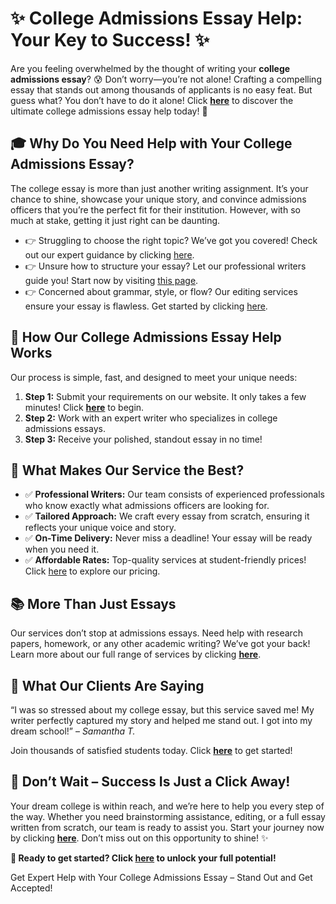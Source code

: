 <h1>✨ College Admissions Essay Help: Your Key to Success! ✨</h1>

<p>Are you feeling overwhelmed by the thought of writing your <strong>college admissions essay</strong>? 😰 Don’t worry—you’re not alone! Crafting a compelling essay that stands out among thousands of applicants is no easy feat. But guess what? You don’t have to do it alone! Click <a href="https://tinyurl.com/topessay?keyword=college+admissions+essay+help" target="_blank"><strong>here</strong></a> to discover the ultimate college admissions essay help today! 🚀</p>

<h2>🎓 Why Do You Need Help with Your College Admissions Essay?</h2>

<p>The college essay is more than just another writing assignment. It’s your chance to shine, showcase your unique story, and convince admissions officers that you’re the perfect fit for their institution. However, with so much at stake, getting it just right can be daunting.</p>

<ul>
  <li>👉 Struggling to choose the right topic? We’ve got you covered! Check out our expert guidance by clicking <a href="https://tinyurl.com/topessay?keyword=college+admissions+essay+help" target="_blank">here</a>.</li>
  <li>👉 Unsure how to structure your essay? Let our professional writers guide you! Start now by visiting <a href="https://tinyurl.com/topessay?keyword=college+admissions+essay+help" target="_blank">this page</a>.</li>
  <li>👉 Concerned about grammar, style, or flow? Our editing services ensure your essay is flawless. Get started by clicking <a href="https://tinyurl.com/topessay?keyword=college+admissions+essay+help" target="_blank">here</a>.</li>
</ul>

<h2>🚀 How Our College Admissions Essay Help Works</h2>

<p>Our process is simple, fast, and designed to meet your unique needs:</p>
<ol>
  <li><strong>Step 1:</strong> Submit your requirements on our website. It only takes a few minutes! Click <a href="https://tinyurl.com/topessay?keyword=college+admissions+essay+help" target="_blank"><strong>here</strong></a> to begin.</li>
  <li><strong>Step 2:</strong> Work with an expert writer who specializes in college admissions essays.</li>
  <li><strong>Step 3:</strong> Receive your polished, standout essay in no time!</li>
</ol>

<h2>🌟 What Makes Our Service the Best?</h2>

<ul>
  <li>✅ <strong>Professional Writers:</strong> Our team consists of experienced professionals who know exactly what admissions officers are looking for.</li>
  <li>✅ <strong>Tailored Approach:</strong> We craft every essay from scratch, ensuring it reflects your unique voice and story.</li>
  <li>✅ <strong>On-Time Delivery:</strong> Never miss a deadline! Your essay will be ready when you need it.</li>
  <li>✅ <strong>Affordable Rates:</strong> Top-quality services at student-friendly prices! Click <a href="https://tinyurl.com/topessay?keyword=college+admissions+essay+help" target="_blank">here</a> to explore our pricing.</li>
</ul>

<h2>📚 More Than Just Essays</h2>

<p>Our services don’t stop at admissions essays. Need help with research papers, homework, or any other academic writing? We’ve got your back! Learn more about our full range of services by clicking <a href="https://tinyurl.com/topessay?keyword=college+admissions+essay+help" target="_blank"><strong>here</strong></a>.</p>

<h2>💬 What Our Clients Are Saying</h2>

<p>“I was so stressed about my college essay, but this service saved me! My writer perfectly captured my story and helped me stand out. I got into my dream school!” – <em>Samantha T.</em></p>

<p>Join thousands of satisfied students today. Click <a href="https://tinyurl.com/topessay?keyword=college+admissions+essay+help" target="_blank"><strong>here</strong></a> to get started!</p>

<h2>📢 Don’t Wait – Success Is Just a Click Away!</h2>

<p>Your dream college is within reach, and we’re here to help you every step of the way. Whether you need brainstorming assistance, editing, or a full essay written from scratch, our team is ready to assist you. Start your journey now by clicking <a href="https://tinyurl.com/topessay?keyword=college+admissions+essay+help" target="_blank"><strong>here</strong></a>. Don’t miss out on this opportunity to shine! ✨</p>

<p><strong>🚀 Ready to get started? Click <a href="https://tinyurl.com/topessay?keyword=college+admissions+essay+help" target="_blank">here</a> to unlock your full potential!</strong></p>
Get Expert Help with Your College Admissions Essay – Stand Out and Get Accepted!
